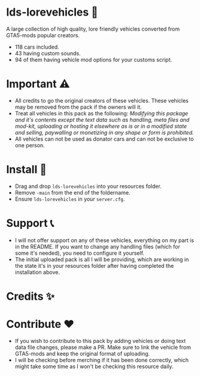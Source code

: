# lds-lorevehicles 🚗
A large collection of high quality, lore friendly vehicles converted from GTA5-mods popular creators.

* 118 cars included.
* 43 having custom sounds.
* 94 of them having vehicle mod options for your customs script.

# Important ⚠️
* All credits to go the original creators of these vehicles. These vehicles may be removed from the pack if the owners will it.
* Treat all vehicles in this pack as the following: *Modifying this package and it's contents except the text data such as handling, meta files and mod-kit, uploading or hosting it elsewhere as is or in a modified state and selling, paywalling or monetizing in any shape or form is prohibited.*
* All vehicles can not be used as donator cars and can not be exclusive to one person.

# Install 🔧
* Drag and drop `lds-lorevehicles` into your resources folder.
* Remove `-main` from the end of the foldername.
* Ensure `lds-lorevehicles` in your `server.cfg`.

# Support 📞
* I will not offer support on any of these vehicles, everything on my part is in the README. If you want to change any handling files (which for some it's needed), you need to configure it yourself.
* The initial uploaded pack is all I will be providing, which are working in the state it's in your resources folder after having completed the installation above.

# Credits ✨

# Contribute ❤️
* If you wish to contribute to this pack by adding vehicles or doing text data file changes, please make a PR. Make sure to link the vehicle from GTA5-mods and keep the original format of uploading.
* I will be checking before merching if it has been done correctly, which might take some time as I won't be checking this resource daily.
